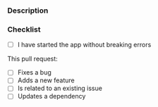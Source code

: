 ### Description
<!-- Please provide a description for this PR and review the requirements down below. -->

### Checklist
<!-- For completed items, fill the boxes with a X. -->
- [ ] I have started the app without breaking errors

This pull request:
- [ ] Fixes a bug
- [ ] Adds a new feature
- [ ] Is related to an existing issue
- [ ] Updates a dependency
